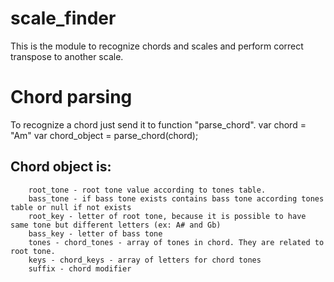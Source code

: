 # scale_finder

This is the module to recognize chords and scales and perform correct transpose to another scale. 

# Chord parsing
To recognize a chord just send it to function "parse_chord".
var chord = "Am"
var chord_object = parse_chord(chord);
## Chord object is:

	    root_tone - root tone value according to tones table.
	    bass_tone - if bass tone exists contains bass tone according tones table or null if not exists
	    root_key - letter of root tone, because it is possible to have same tone but different letters (ex: A# and Gb)
	    bass_key - letter of bass tone
	    tones - chord_tones - array of tones in chord. They are related to root tone.
	    keys - chord_keys - array of letters for chord tones 
	    suffix - chord modifier 

